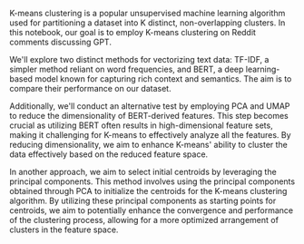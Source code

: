 K-means clustering is a popular unsupervised machine learning algorithm used for partitioning a dataset into K distinct, non-overlapping clusters. In this notebook, our goal is to employ K-means clustering on Reddit comments discussing GPT.

We'll explore two distinct methods for vectorizing text data: TF-IDF, a simpler method reliant on word frequencies, and BERT, a deep learning-based model known for capturing rich context and semantics. The aim is to compare their performance on our dataset.

Additionally, we'll conduct an alternative test by employing PCA and UMAP to reduce the dimensionality of BERT-derived features. This step becomes crucial as utilizing BERT often results in high-dimensional feature sets, making it challenging for K-means to effectively analyze all the features. By reducing dimensionality, we aim to enhance K-means' ability to cluster the data effectively based on the reduced feature space.

In another approach, we aim to select initial centroids by leveraging the principal components. This method involves using the principal components obtained through PCA to initialize the centroids for the K-means clustering algorithm. By utilizing these principal components as starting points for centroids, we aim to potentially enhance the convergence and performance of the clustering process, allowing for a more optimized arrangement of clusters in the feature space.
